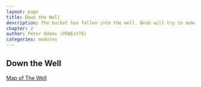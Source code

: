 ```yaml
---
layout: page
title: Down the Well
description: The bucket has fallen into the well. Boab will try to make a new one, when he gets the time...
chapter: 2
author: Peter Adams (PRAEst76)
categories: modules
---
```

## Down the Well

[Map of The Well](maps/thewell.png)